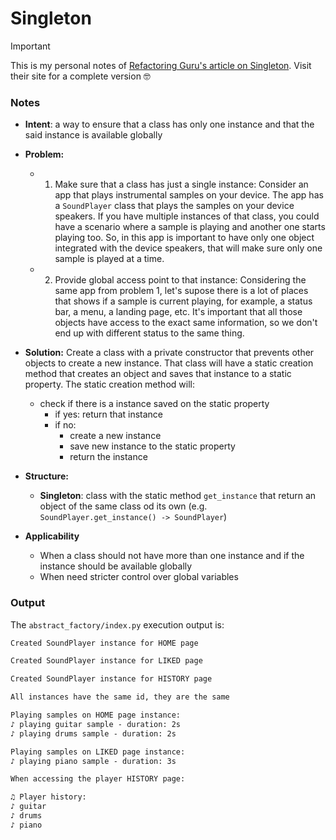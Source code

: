 # Singleton

> [!IMPORTANT]
> This is my personal notes of [Refactoring Guru's article on Singleton](https://refactoring.guru/design-patterns/singleton). Visit their site for a complete version 🤓

### Notes

- **Intent**: a way to ensure that a class has only one instance and that the said instance is available globally

- **Problem:** 
  - 1. Make sure that a class has just a single instance:
    Consider an app that plays instrumental samples on your device. The app has a `SoundPlayer` class that plays the samples on your device speakers. 
    If you have multiple instances of that class, you could have a scenario where a sample is playing and another one starts playing too. 
    So, in this app is important to have only one object integrated with the device speakers, that will make sure only one sample is played at a time.
  - 2. Provide global access point to that instance:
    Considering the same app from problem 1, let's supose there is a lot of places that shows if a sample is current playing, for example, a status bar, a menu, a landing page, etc. It's important that all those objects have access to the exact same information, so we don't end up with different status to the same thing. 

- **Solution:**
    Create a class with a private constructor that prevents other objects to create a new instance. That class will have a static creation method that creates an object and saves that instance to a static property. The static creation method will:
    - check if there is a instance saved on the static property
      - if yes: return that instance
      - if no:
        - create a new instance
        - save new instance to the static property
        - return the instance


- **Structure:**
  - **Singleton**: class with the static method `get_instance` that return an object of the same class od its own (e.g. `SoundPlayer.get_instance() -> SoundPlayer`)


- **Applicability**
  - When a class should not have more than one instance and if the instance should be available globally
  - When need stricter control over global variables



### Output

The `abstract_factory/index.py` execution output is:

```cmd
Created SoundPlayer instance for HOME page

Created SoundPlayer instance for LIKED page

Created SoundPlayer instance for HISTORY page

All instances have the same id, they are the same

Playing samples on HOME page instance:
♪ playing guitar sample - duration: 2s
♪ playing drums sample - duration: 2s

Playing samples on LIKED page instance:
♪ playing piano sample - duration: 3s

When accessing the player HISTORY page:

♫ Player history:
♪ guitar
♪ drums
♪ piano
```
